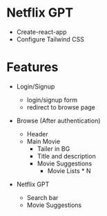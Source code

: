 # Netflix GPT
- Create-react-app
- Configure Tailwind CSS

# Features
- Login/Signup 
    - login/signup form
    - redirect to browse page
- Browse (After authentication)
    - Header
    - Main Movie
        - Tailer in BG
        - Title and description
        - Movie Suggestions
            - Movie Lists * N

- Netflix GPT 
    - Search bar
    - Movie Suggestions
